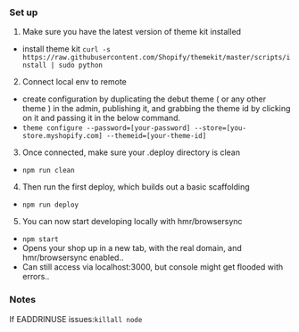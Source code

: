 ### Set up

1. Make sure you have the latest version of theme kit installed
  - install theme kit `curl -s https://raw.githubusercontent.com/Shopify/themekit/master/scripts/install | sudo python`
2. Connect local env to remote
  - create configuration by duplicating the debut theme ( or any other theme ) in the admin, publishing it, and grabbing the theme id by clicking on it and passing it in the below command.
  - `theme configure --password=[your-password] --store=[you-store.myshopify.com] --themeid=[your-theme-id]`
3. Once connected, make sure your .deploy directory is clean
  - `npm run clean`
4. Then run the first deploy, which builds out a basic scaffolding
  - `npm run deploy`
5. You can now start developing locally with hmr/browsersync
  - `npm start`
  - Opens your shop up in a new tab, with the real domain, and hmr/browsersync enabled..
  - Can still access via localhost:3000, but console might get flooded with errors..
  
### Notes
If EADDRINUSE issues:`killall node`
